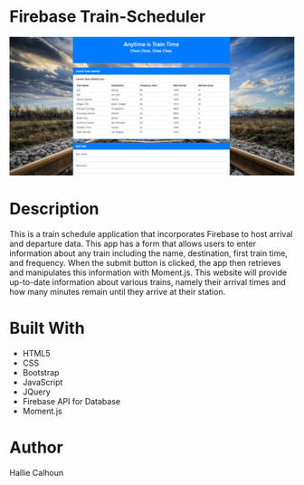 # Firebase Train-Scheduler
![Site Screenshot](assets/images/screenshot.PNG)

# Description
This is a train schedule application that incorporates Firebase to host arrival and departure data. This app has a form that allows users to enter information about any train including the name, destination, first train time, and frequency. When the submit button is clicked, the app then retrieves and manipulates this information with Moment.js. This website will provide up-to-date information about various trains, namely their arrival times and how many minutes remain until they arrive at their station.

# Built With
* HTML5
* CSS
* Bootstrap
* JavaScript
* JQuery
* Firebase API for Database
* Moment.js

# Author
Hallie Calhoun